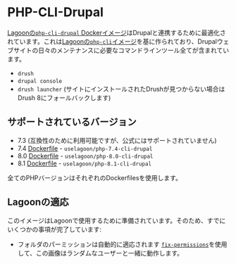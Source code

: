 # PHP-CLI-Drupal

[Lagoonの`php-cli-drupal` Dockerイメージ](https://github.com/uselagoon/lagoon-images/blob/main/images/php-cli-drupal)はDrupalと連携するために最適化されています。これは[Lagoonの`php-cli`イメージ](../../../docker-images/php-cli.md)を基に作られており、Drupalウェブサイトの日々のメンテナンスに必要なコマンドラインツール全てが含まれています。

* `drush`
* `drupal console`
* `drush launcher` \(サイトにインストールされたDrushが見つからない場合はDrush 8にフォールバックします\)

## サポートされているバージョン

* 7.3 \(互換性のために利用可能ですが、公式にはサポートされていません\)
* 7.4 [Dockerfile](https://github.com/uselagoon/lagoon-images/blob/main/images/php-cli-drupal/7.4.Dockerfile) - `uselagoon/php-7.4-cli-drupal`
* 8.0 [Dockerfile](https://github.com/uselagoon/lagoon-images/blob/main/images/php-cli-drupal/8.0.Dockerfile) - `uselagoon/php-8.0-cli-drupal`
* 8.1 [Dockerfile](https://github.com/uselagoon/lagoon-images/blob/main/images/php-cli-drupal/8.1.Dockerfile) - `uselagoon/php-8.1-cli-drupal`

全てのPHPバージョンはそれぞれのDockerfilesを使用します。

## Lagoonの適応

このイメージはLagoonで使用するために準備されています。そのため、すでにいくつかの事項が完了しています:

* フォルダのパーミッションは自動的に適応されます [`fix-permissions`](https://github.com/uselagoon/lagoon-images/blob/main/images/commons/fix-permissions)を使用して、この画像はランダムなユーザーと一緒に動作します。